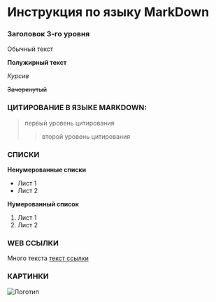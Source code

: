 # Инструкция по языку MarkDown
 
### Заголовок 3-го уровня

Обычный текст

**Полужирный текст**

*Курсив*

~~Зачеркнутый~~

### ЦИТИРОВАНИЕ В ЯЗЫКЕ MARKDOWN:
> первый уровень цитирования
>> второй уровень цитирования

### СПИСКИ
**Ненумерованные списки**
* Лист 1
* Лист 2

**Нумерованный список**
1. Лист 1
2. Лист 2

### WEB ССЫЛКИ

Много текста [текст ссылки](http.example.com "Всплывающий текст")

### КАРТИНКИ

![Логотип](https://i.vimeocdn.com/video/432547040-54ee20f92eacbf809b266dd97a77af4999b3234d4c1b72ace8313a0e22bfad8b-d?f=webp "Логотип Markdown")